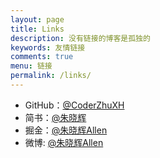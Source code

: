 ```yaml
---
layout: page
title: Links
description: 没有链接的博客是孤独的
keywords: 友情链接
comments: true
menu: 链接
permalink: /links/
---
```


* GitHub：[@CoderZhuXH](https://github.com/CoderZhuXH)
* 简书：[@朱晓辉](https://www.jianshu.com/u/acf1a1f12e0f)
* 掘金：[@朱晓辉Allen](https://juejin.im/user/59b50d3cf265da066d331a06/posts)
* 微博: [@朱晓辉Allen](http://weibo.com/xhwb6)
